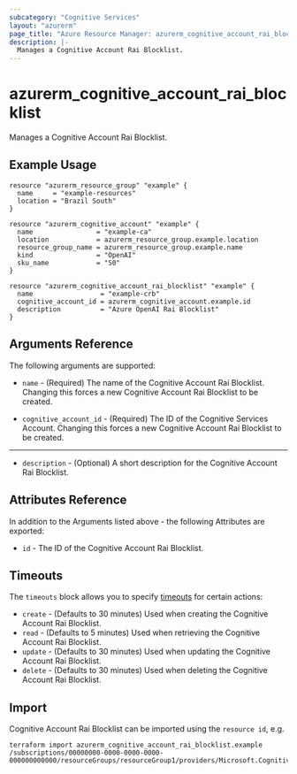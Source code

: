 ```yaml
---
subcategory: "Cognitive Services"
layout: "azurerm"
page_title: "Azure Resource Manager: azurerm_cognitive_account_rai_blocklist"
description: |-
  Manages a Cognitive Account Rai Blocklist.
---
```


# azurerm_cognitive_account_rai_blocklist

Manages a Cognitive Account Rai Blocklist.

## Example Usage

```hcl
resource "azurerm_resource_group" "example" {
  name     = "example-resources"
  location = "Brazil South"
}

resource "azurerm_cognitive_account" "example" {
  name                = "example-ca"
  location            = azurerm_resource_group.example.location
  resource_group_name = azurerm_resource_group.example.name
  kind                = "OpenAI"
  sku_name            = "S0"
}

resource "azurerm_cognitive_account_rai_blocklist" "example" {
  name                 = "example-crb"
  cognitive_account_id = azurerm_cognitive_account.example.id
  description          = "Azure OpenAI Rai Blocklist"
}
```

## Arguments Reference

The following arguments are supported:

* `name` - (Required) The name of the Cognitive Account Rai Blocklist. Changing this forces a new Cognitive Account Rai Blocklist to be created.

* `cognitive_account_id` - (Required) The ID of the Cognitive Services Account. Changing this forces a new Cognitive Account Rai Blocklist to be created.

---

* `description` - (Optional) A short description for the Cognitive Account Rai Blocklist.

## Attributes Reference

In addition to the Arguments listed above - the following Attributes are exported: 

* `id` - The ID of the Cognitive Account Rai Blocklist.

## Timeouts

The `timeouts` block allows you to specify [timeouts](https://www.terraform.io/language/resources/syntax#operation-timeouts) for certain actions:

* `create` - (Defaults to 30 minutes) Used when creating the Cognitive Account Rai Blocklist.
* `read` - (Defaults to 5 minutes) Used when retrieving the Cognitive Account Rai Blocklist.
* `update` - (Defaults to 30 minutes) Used when updating the Cognitive Account Rai Blocklist.
* `delete` - (Defaults to 30 minutes) Used when deleting the Cognitive Account Rai Blocklist.

## Import

Cognitive Account Rai Blocklist can be imported using the `resource id`, e.g.

```shell
terraform import azurerm_cognitive_account_rai_blocklist.example /subscriptions/00000000-0000-0000-0000-000000000000/resourceGroups/resourceGroup1/providers/Microsoft.CognitiveServices/accounts/account1/raiBlocklists/raiblocklist1
```
